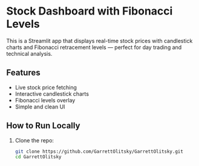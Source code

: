 # Stock Dashboard with Fibonacci Levels

This is a Streamlit app that displays real-time stock prices with candlestick charts and Fibonacci retracement levels — perfect for day trading and technical analysis.

## Features
- Live stock price fetching
- Interactive candlestick charts
- Fibonacci levels overlay
- Simple and clean UI

## How to Run Locally

1. Clone the repo:
   ```bash
   git clone https://github.com/GarrettOlitsky/GarrettOlitsky.git
   cd GarrettOlitsky
